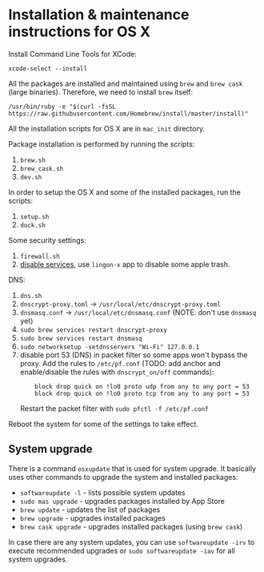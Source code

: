Installation & maintenance instructions for OS X
================================================

Install Command Line Tools for XCode:
```
xcode-select --install
```

All the packages are installed and maintained using `brew` and `brew cask`
(large binaries). Therefore, we need to install `brew` itself:

```
/usr/bin/ruby -e "$(curl -fsSL https://raw.githubusercontent.com/Homebrew/install/master/install)"
```

All the installation scripts for OS X are in `mac_init` directory.

Package installation is performed by running the scripts:

  1. `brew.sh`
  2. `brew_cask.sh`
  3. `dev.sh`

In order to setup the OS X and some of the installed packages, run the
scripts:

  1. `setup.sh`
  2. `dock.sh`

Some security settings:

  1. `firewall.sh`
  2. [disable services](https://github.com/karek314/macOS-home-call-drop), use
     `lingon-x` app to disable some apple trash.

DNS:

  1. `dns.sh`
  2. `dnscrypt-proxy.toml` -> `/usr/local/etc/dnscrypt-proxy.toml`
  3. `dnsmasq.conf` -> `/usr/local/etc/dnsmasq.conf` (NOTE: don't use `dnsmasq`
     yet)
  4. `sudo brew services restart dnscrypt-proxy`
  5. `sudo brew services restart dnsmasq`
  6. `sudo networksetup -setdnsservers "Wi-Fi" 127.0.0.1`
  7. disable port 53 (DNS) in packet filter so some apps won't bypass the
     proxy. Add the rules to `/etc/pf.conf` (TODO: add anchor and
     enable/disable the rules with `dnscrypt_on/off` commands):
     ```
		 block drop quick on !lo0 proto udp from any to any port = 53
		 block drop quick on !lo0 proto tcp from any to any port = 53
     ```
     Restart the packet filter with `sudo pfctl -f /etc/pf.conf`

Reboot the system for some of the settings to take effect.

System upgrade
--------------

There is a command `osxupdate` that is used for system upgrade. It basically
uses other commands to upgrade the system and installed packages:

  * `softwareupdate -l` - lists possible system updates
  * `sudo mas upgrade` - upgrades packages installed by App Store
  * `brew update` - updates the list of packages
  * `brew upgrade` - upgrades installed packages
  * `brew cask upgrade` - upgrades installed packages (using `brew cask`)

In case there are any system updates, you can use `softwareupdate -irv` to
execute recommended upgrades or `sudo softwareupdate -iav` for all system
upgrades.

